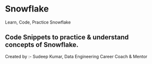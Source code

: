 # Snowflake
Learn, Code, Practice Snowflake


## Code Snippets to practice & understand concepts of Snowflake.

Created by :-
Sudeep Kumar,
Data Engineering Career Coach & Mentor
